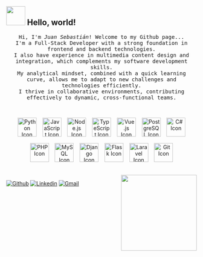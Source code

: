 ## <img src="https://raw.githubusercontent.com/alexnaiman/alexnaiman/master/resources/welcomeglitch.gif" width="50px" /> Hello, world!

<p align="center">
  <samp>
    Hi, I'm <em>Juan Sebastián</em>! Welcome to my Github page...
    <br/> I'm a Full-Stack Developer with a strong foundation in frontend and backend technologies.
    <br/> I also have experience in multimedia content design and integration, which complements my software development skills.
    <br/> My analytical mindset, combined with a quick learning curve, allows me to adapt to new challenges and technologies efficiently.
    <br/> I thrive in collaborative environments, contributing effectively to dynamic, cross-functional teams.
  </samp>
</p>
<br/>
<p align="center">
	<img height="50" src="https://img.icons8.com/?size=100&id=20906&format=png&color=000000" alt="Python Icon"> &nbsp;&nbsp;
	<img height="50" src="https://img.icons8.com/?size=100&id=PXTY4q2Sq2lG&format=png&color=000000" alt="JavaScript Icon"> &nbsp;&nbsp;
	<img height="50" src="https://img.icons8.com/?size=100&id=v8RpPQUwv0N8&format=png&color=000000" alt="Node.js Icon"> &nbsp;&nbsp;
	<img height="50" src="https://img.icons8.com/?size=100&id=7gdY5qNXaKC0&format=png&color=000000" alt="TypeScript Icon"> &nbsp;&nbsp;
	<img height="50" src="https://img.icons8.com/?size=100&id=anECpXcEIboQ&format=png&color=000000" alt="Vue.js Icon"> &nbsp;&nbsp;
	<img height="50" src="https://img.icons8.com/?size=100&id=13441&format=png&color=000000" alt="PostgreSQL Icon"> &nbsp;&nbsp;
	<img height="50" src="https://seeklogo.com/images/C/c-sharp-c-logo-02F17714BA-seeklogo.com.png" alt="C# Icon">
</p>
<p align="center">
	<img height="50" src="https://img.icons8.com/?size=100&id=9nLaR5KFGjN0&format=png&color=000000" alt="PHP Icon"> &nbsp;&nbsp;
	<img height="50" src="https://img.icons8.com/?size=100&id=38561&format=png&color=000000" alt="MySQL Icon"> &nbsp;&nbsp;
	<img height="50" src="https://img.icons8.com/?size=100&id=qV-JzWYl9dzP&format=png&color=000000" alt="Django Icon"> &nbsp;&nbsp;
	<img height="50" src="https://img.icons8.com/?size=100&id=54087&format=png&color=000000" alt="Flask Icon"> &nbsp;&nbsp;
	<img height="50" src="https://upload.wikimedia.org/wikipedia/commons/thumb/9/9a/Laravel.svg/1200px-Laravel.svg.png" alt="Laravel Icon"> &nbsp;&nbsp;
	<img height="50" src="https://img.icons8.com/?size=100&id=BUnExfsRs3CW&format=png&color=000000" alt="Git Icon">
</p>
<br/>

<img align='right' src='https://user-images.githubusercontent.com/5713670/87202985-820dcb80-c2b6-11ea-9f56-7ec461c497c3.gif' width='200"'>


[![Github](https://img.shields.io/badge/-Github-000?style=flat&logo=Github&logoColor=white)](https://github.com/FernandoRoldan93)
[![Linkedin](https://img.shields.io/badge/-LinkedIn-blue?style=flat&logo=Linkedin&logoColor=white)](https://www.linkedin.com/in/froldanzafra/)
[![Gmail](https://img.shields.io/badge/-Gmail-c14438?style=flat&logo=Gmail&logoColor=white)](mailto:Fernando.Roldan.Zafra@gmail.com)


